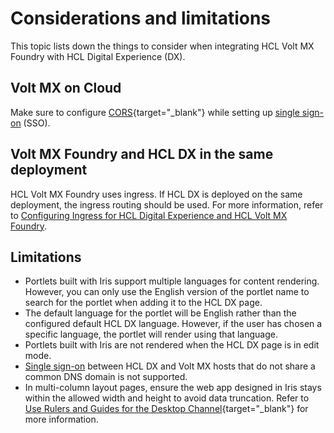 # Considerations and limitations

This topic lists down the things to consider when integrating HCL Volt MX Foundry with HCL Digital Experience (DX).

## Volt MX on Cloud

Make sure to configure [CORS](https://opensource.hcltechsw.com/volt-mx-docs/docs/documentation/Foundry/vmf_integrationservice_admin_console_userguide/Content/Runtime_Configuration.html#cors-configuration){target="_blank"} while setting up [single sign-on](../configuration/index.md#enable-sso-for-dx-and-mx) (SSO).

## Volt MX Foundry and HCL DX in the same deployment

HCL Volt MX Foundry uses ingress. If HCL DX is deployed on the same deployment, the ingress routing should be used. For more information, refer to [Configuring Ingress for HCL Digital Experience and HCL Volt MX Foundry](../configuration/index.md#configuring-ingress-for-hcl-digital-experience-and-hcl-volt-mx-foundry).

## Limitations

- Portlets built with Iris support multiple languages for content rendering. However, you can only use the English version of the portlet name to search for the portlet when adding it to the HCL DX page.
- The default language for the portlet will be English rather than the configured default HCL DX language. However, if the user has chosen a specific language, the portlet will render using that language.
- Portlets built with Iris are not rendered when the HCL DX page is in edit mode.
- [Single sign-on](../configuration/index.md#enabling-sso-between-hcl-dx-and-volt-mx) between HCL DX and Volt MX hosts that do not share a common DNS domain is not supported.
- In multi-column layout pages, ensure the web app designed in Iris stays within the allowed width and height to avoid data truncation. Refer to [Use Rulers and Guides for the Desktop Channel](https://opensource.hcltechsw.com/volt-mx-docs/95/docs/documentation/Iris/iris_user_guide/Content/UseRulersAndGuidesforDesktopChannel.html#show-or-hide-rulers){target="_blank"} for more information. 

